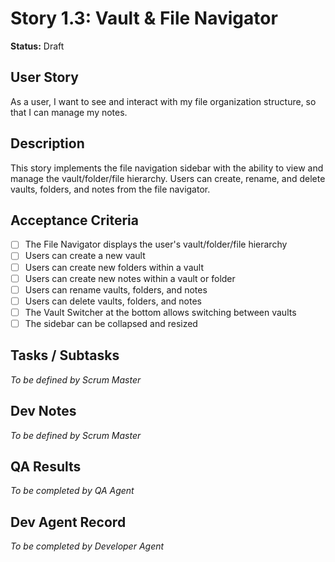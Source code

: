 # Story 1.3: Vault & File Navigator

**Status:** Draft

## User Story

As a user, I want to see and interact with my file organization structure, so that I can manage my notes.

## Description

This story implements the file navigation sidebar with the ability to view and manage the vault/folder/file hierarchy. Users can create, rename, and delete vaults, folders, and notes from the file navigator.

## Acceptance Criteria

- [ ] The File Navigator displays the user's vault/folder/file hierarchy
- [ ] Users can create a new vault
- [ ] Users can create new folders within a vault
- [ ] Users can create new notes within a vault or folder
- [ ] Users can rename vaults, folders, and notes
- [ ] Users can delete vaults, folders, and notes
- [ ] The Vault Switcher at the bottom allows switching between vaults
- [ ] The sidebar can be collapsed and resized

## Tasks / Subtasks

_To be defined by Scrum Master_

## Dev Notes

_To be defined by Scrum Master_

## QA Results

_To be completed by QA Agent_

## Dev Agent Record

_To be completed by Developer Agent_
